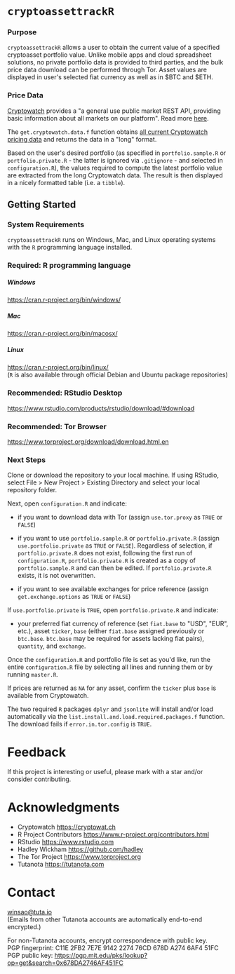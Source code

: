 # `cryptoassettrackR`

### Purpose
`cryptoassettrackR` allows a user to obtain the current value of a specified cryptoasset portfolio value. Unlike mobile apps and cloud spreadsheet solutions, no private portfolio data is provided to third parties, and the bulk price data download can be performed through Tor. Asset values are displayed in user's selected fiat currency as well as in $BTC and $ETH.

### Price Data
[Cryptowatch](https://cryptowat.ch) provides a "a general use public market REST API, providing basic information about all markets on our platform". Read more [here](https://cryptowat.ch/docs/api).

The `get.cryptowatch.data.f` function obtains [all current Cryptowatch pricing data](https://api.cryptowat.ch/markets/summaries) and returns the data in a "long" format.

Based on the user's desired portfolio (as specified in `portfolio.sample.R` or `portfolio.private.R` - the latter is ignored via `.gitignore` - and selected in `configuration.R`), the values required to compute the latest portfolio value are extracted from the long Cryptowatch data. The result is then displayed in a nicely formatted table (i.e. a `tibble`).

## Getting Started

### System Requirements
`cryptoassettrackR` runs on Windows, Mac, and Linux operating systems with the `R` programming language installed.

### Required: R programming language
##### Windows 
https://cran.r-project.org/bin/windows/

##### Mac
https://cran.r-project.org/bin/macosx/

##### Linux
https://cran.r-project.org/bin/linux/  
(`R` is also available through official Debian and Ubuntu package repositories)

### Recommended: RStudio Desktop
https://www.rstudio.com/products/rstudio/download/#download

### Recommended: Tor Browser
https://www.torproject.org/download/download.html.en

### Next Steps
Clone or download the repository to your local machine. If using RStudio, select File > New Project > Existing Directory and select your local repository folder.  

Next, open `configuration.R` and indicate:  

- if you want to download data with Tor (assign `use.tor.proxy` as `TRUE` or `FALSE`)

- if you want to use `portfolio.sample.R` or `portfolio.private.R` (assign `use.portfolio.private` as `TRUE` or `FALSE`). Regardless of selection, if `portfolio.private.R` does not exist, following the first run of `configuration.R`, `portfolio.private.R` is created as a copy of `portfolio.sample.R` and can then be edited. If `portfolio.private.R` exists, it is not overwritten.

- if you want to see available exchanges for price reference (assign `get.exchange.options` as `TRUE` or `FALSE`)  

If `use.portfolio.private` is `TRUE`, open `portfolio.private.R` and indicate:  

- your preferred fiat currency of reference (set `fiat.base` to "USD", "EUR", etc.), asset `ticker`, `base` (either `fiat.base` assigned previously or `btc.base`. `btc.base` may be required for assets lacking fiat pairs), `quantity`, and `exchange`.

Once the `configuration.R` and portfolio file is set as you'd like, run the entire `configuration.R` file by selecting all lines and running them or by running `master.R`.  

If prices are returned as `NA` for any asset, confirm the `ticker` plus `base` is available from Cryptowatch.

The two required `R` packages `dplyr` and `jsonlite` will install and/or load automatically via the `list.install.and.load.required.packages.f` function. The download fails if `error.in.tor.config` is `TRUE`.

# Feedback
If this project is interesting or useful, please mark with a star and/or consider contributing.

# Acknowledgments
- Cryptowatch https://cryptowat.ch
- R Project Contributors https://www.r-project.org/contributors.html
- RStudio https://www.rstudio.com
- Hadley Wickham https://github.com/hadley
- The Tor Project https://www.torproject.org
- Tutanota https://tutanota.com

# Contact
winsao@tuta.io  
(Emails from other Tutanota accounts are automatically end-to-end encrypted.)

For non-Tutanota accounts, encrypt correspondence with public key.  
PGP fingerprint: C11E 2FB2 7E7E 9142 2274 76CD 678D A274 6AF4 51FC  
PGP public key: https://pgp.mit.edu/pks/lookup?op=get&search=0x678DA2746AF451FC  